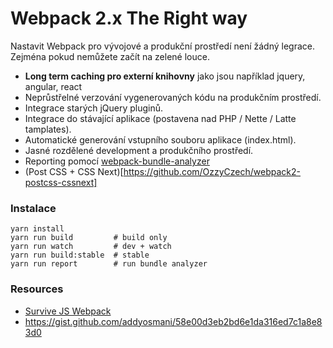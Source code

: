 # Webpack 2.x The Right way

Nastavit Webpack pro vývojové a produkční prostředí není žádný legrace. Zejména pokud nemůžete začít na zelené louce.

* **Long term caching pro externí knihovny** jako jsou například jquery, angular, react 
* Neprůstřelné verzování vygenerovaných kódu na produkčním prostředí.
* Integrace starých jQuery pluginů.
* Integrace do stávající aplikace (postavena nad PHP / Nette / Latte tamplates).
* Automatické generování vstupního souboru aplikace (index.html).
* Jasné rozdělené development a produkčního prostředí.
* Reporting pomocí [webpack-bundle-analyzer](https://www.npmjs.com/package/webpack-bundle-analyzer)
* (Post CSS + CSS Next)[https://github.com/OzzyCzech/webpack2-postcss-cssnext]

### Instalace

```
yarn install
yarn run build         # build only
yarn run watch         # dev + watch
yarn run build:stable  # stable
yarn run report        # run bundle analyzer
```

### Resources
* [Survive JS Webpack](https://survivejs.com/webpack/introduction/) 
* https://gist.github.com/addyosmani/58e00d3eb2bd6e1da316ed7c1a8e83d0
